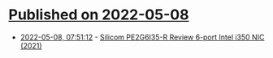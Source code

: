 # [Published on 2022-05-08](index.md)

* [2022-05-08, 07:51:12](https://news.ycombinator.com/item?id=31302113) - [Silicom PE2G6I35-R Review 6-port Intel i350 NIC (2021)](https://www.servethehome.com/silicom-pe2g6i35-review-intel-i350-nic/)
